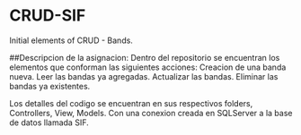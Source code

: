 # CRUD-SIF
Initial elements of CRUD - Bands.

##Descripcion de la asignacion: 
Dentro del repositorio se encuentran los elementos que conforman las siguientes acciones:
Creacion de una banda nueva.
Leer las bandas ya agregadas.
Actualizar las bandas. 
Eliminar las bandas ya existentes. 

Los detalles del codigo se encuentran en sus respectivos folders, Controllers, View, Models. Con una conexion creada en SQLServer a la base de datos llamada SIF.

